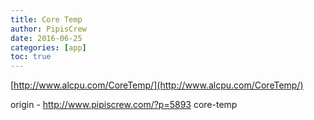 ```yaml
---
title: Core Temp
author: PipisCrew
date: 2016-06-25
categories: [app]
toc: true
---
```


[http://www.alcpu.com/CoreTemp/](http://www.alcpu.com/CoreTemp/)

origin - http://www.pipiscrew.com/?p=5893 core-temp